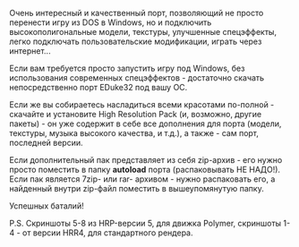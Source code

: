 Очень интересный и качественный порт, позволяющий не просто перенести игру из DOS в Windows, но и подключить высокополигональные модели, текстуры, улучшенные спецэффекты, легко подключать пользовательские модификации, играть через интернет...

Если вам требуется просто запустить игру под Windows, без использования современных спецэффектов - достаточно скачать непосредственно порт EDuke32 под вашу ОС.

Если же вы собираетесь насладиться всеми красотами по-полной - скачайте и установите High Resolution Pack (и, возможно, другие пакеты) - он уже содержит в себе все дополнения для порта (модели, текстуры, музыка высокого качества, и т.д.), а также - сам порт, последней версии.  


Если дополнительный пак представляет из себя zip-архив - его нужно просто поместить в папку **autoload** порта (распаковывать НЕ НАДО!). Если пак является 7zip- или rar- архивом - нужно распаковать его, а найденный внутри zip-файл поместить в вышеупомянутую папку.

Успешных баталий!

P.S. Скриншоты 5-8 из HRP-версии 5, для движка Polymer, скриншоты 1-4 - от версии HRR4, для стандартного рендера.